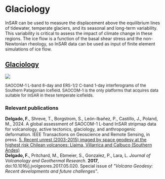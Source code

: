 

# **Glaciology**

InSAR can be used to measure the displacement above the equilibrium lines of tidewater, temperate glaciers, and its seasonal and long-term variability. This variability is critical to assess the impact of climate change in these regions. The ice flow is a function of the basal shear stress and the non-Newtonian rheology, so InSAR data can be used as input of finite element simulations of ice flow.

<h2><b><a href="https://fdelgadodelapuente.github.io/research/glacier">Glaciology</a></b></h2> 
<img style="float: center;" src="/images/ers_saocom_spi.png" style="width:500px;">
<p style="font-size:small">SAOCOM-1 L-band 8-day and ERS-1/2 C-band 1-day interferograms of the Southern Patagonian Icefield. SAOCOM-1 is the only platforms that acquires data suitable for InSAR in these temperate icefields.</p> 
<!--
<img style="float: center;" src="/images/villarrica_coherence.png" style="width:400px;">
<p style="font-size:small">COSMO-SkyMed X-band  1-day and UAVSAR L-band 2-day wrapped interferograms of Villarrica volcano. The volcano is covered by glaciers, and coherence is only sustained on the 2-day L-band pairs.</p> 
-->

### **Relevant publications**
**Delgado, F.**, Shreve, T., Borgstrom, S., León-Ibañez, P., Castillo, J., Poland, M., 2024. A global assessment of SAOCOM-1 L-band InSAR stripmap data for volcanology, active tectonics, glaciology, and anthropogenic deformation. IEEE Transactions on Geoscience and Remote Sensing, in press.
[5. Recent unrest (2003-2015) imaged by space geodesy at the highest risk Chilean volcanoes:  Llaima, Villarrica and Calbuco (Southern Andes)](https://www.sciencedirect.com/science/article/pii/S0377027317303086)<br>
**Delgado, F.**, Pritchard, M.,  Ebmeier, S., Gonzalez, P., Lara, L. <i>Journal of Volcanology and Geothermal Research</i>. **2017**, doi:10.1016/j.jvolgeores.2017.05.020. Special issue of <i>"Volcano Geodesy: Recent developments and future challenges"</i>.
